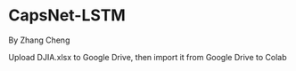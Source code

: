 # CapsNet-LSTM
By Zhang Cheng

Upload DJIA.xlsx to Google Drive, then import it from Google Drive to Colab
